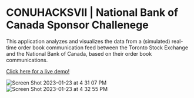 # CONUHACKSVII | National Bank of Canada Sponsor Challenege

This application analyzes and visualizes the data from a (simulated) real-time order book communication feed between the Toronto Stock Exchange and the National Bank of Canada, based on their order book communications.

[Click here for a live demo!](https://sahil-pattni-conuhacksvii-srcapp-2wsxp0.streamlit.app/)

![Screen Shot 2023-01-23 at 4 31 07 PM](https://user-images.githubusercontent.com/13312904/214154435-393dc649-5f98-4acb-8a3e-2ba3c8e924e3.png)
![Screen Shot 2023-01-23 at 4 32 55 PM](https://user-images.githubusercontent.com/13312904/214154750-d7cb050b-bab7-4b37-8c63-f6de0934a852.png)
